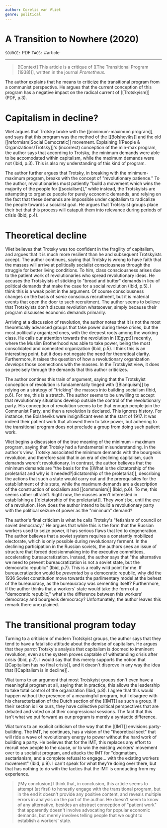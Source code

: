 ```yaml
---
author: Corelis van Vliet
genre: political
---
```

# A Transition to Nowhere (2020)
`SOURCE:` PDF
`TAGS:` #article 

---
> [!Context]
> This article is a critique of [[The Transitional Program (1938)]], written in the journal *Prometheus.*

The author explains that he means to criticize the transitional program from a communist perspective. He argues that the current conception of this program has a negative impact on the radical current of [[Trotskyism]] (PDF, p.3). 

# Capitalism in decline?
Vliet argues that Trotsky broke with the [[minimum-maximum program]], and says that this program was the method of the [[Bolsheviks]] and the old [[reformism|Social Democratic]] movement. Explaining [[People & Organizations/Trotsky]]'s (incorrect) conception of the min-max program, the author says that according to Trotsky, the minimum demands were able to be accomodated within capitalism, while the maximum demands were not (Ibid, p.3). This is also my understanding of this kind of program.

The author further argues that Trotsky, in breaking with the minimum-maximum program, breaks with the concept of "revolutionary patience." To the author, revolutionaries must patiently "build a movement which wins the majority of the people for [[socialism]]," while instead, the Trotskyists are attempting to organize people for purely economic demands, and relying on the fact that these demands are impossible under capitalism to radicalize the people towards a socialist goal. He argues that Trotskyist groups place their bet that this process will catapult them into relevance during periods of crisis (Ibid, p.4). 

# Theoretical decline
Vliet believes that Trotsky was too confident in the fragility of capitalism, and argues that it is much more resilient than he and subsequent Trotskyists accept. The author continues, saying that Trotsky is wrong to have faith that the masses will arrive at politically socialist consciousness through the struggle for better living conditions. To him, class consciousness arises due to the patient work of revolutionaries who spread revolutionary ideas. He accuses the Trotskyists of sticking to "bread and butter" demands in lieu of political demands that make the case for a social revolution (Ibid, p.5). I think this is a weak point in the argument. Of course consciousness changes on the basis of *some* conscious recruitment, but it is material events that open the door to such recruitment. The author seems to believe that Trotskyists don't discuss revolution whatsoever, simply because their program discusses economic demands primarily. 

Arriving at a discussion of revolution, the author notes that it is not the most theoretically advanced groups that take power during these crises, but the most politically organized ones, with the deepest roots among the working class. He calls our attention towards the revolution in [[Egypt]] recently, where the Muslim Brotherhood was able to take power, being the most consolidated and connected organization (Ibid, p.5). I think this is an interesting point, but it does not negate the need for theoretical clarity. Furthermore, it raises the question of how a revolutionary organization *develops* those connections with the masses. In the Trotskyist view, it does so precisely through the demands that this author criticizes. 

The author contines this train of argument, saying that the Trotskyist conception of revolution is fundamentally tinged with [[Blanquism]] by relying on a strategy of "tricking" the masses into building socialism (Ibid, p.6). For me, this is a stretch. The author seems to be unwilling to accept that revolutionary situations develop outside the control of the revolutionary party. His conception of revolution seems to be that enough people join the Communist Party, and then a revolution is declared. This ignores history. For instance, the Bolsheviks were insignificant even at the start of 1917. It was indeed their patient work that allowed them to take power, but adhering to the transitional program does not preclude a group from doing such patient work. 

Vliet begins a discussion of the true meaning of the minimum - maximum program, saying that Trotsky had a fundamental misunderstanding. In the author's view, Trotsky associated the minimum demands with the bourgeois revolution, and therefore said that in an era of declining capitalism, such demands weren't revolutionary. In contrast, the author believes that the minimum demands are "the basis for the [[What is the dictatorship of the proletariat and why is it needed?|dictatorship of the proletariat]], describing the actions that such a state would carry out and the prerequisites for the establishment of this state, while the maximum demands are a description of the construction of socialism and [[communism]] (Ibid, p.6). To me, this seems rather ultraleft. Right now, the masses aren't interested in establishing a [[dictatorship of the proletariat]]. They won't be, until the eve of a revolution. How does the author intend to build a revolutionary party with the political seizure of power as the "minimum" demand?

The author's final criticism is what he calls Trotsky's "fetishism of council or soviet democracy." He argues that while this is the form that the Russian workers used to seize power, it has serious flaws that led to degeneration. The author believes that a soviet system requires a constantly mobilized electorate, which is only possible during revolutionary ferment. In the declining participation in the Russian soviets, the authors sees an issue of structure that forced decisionmaking into the executive committees, accelerating bureaucratization. Instead, the author says that "the alternative we need to prevent bureaucratization is not a soviet state, but the democratic republic" (Ibid, p.7). This is a really wild point for me. If bureaucratization would be *prevented* by a democratic republic, why did the 1936 Soviet constitution move towards the parlimentary model at the behest of the bureaucracy, as the bureaucracy was cementing itself? Furthermore, if the author thinks that a workers' state would take the form of a "democratic republic," what's the difference between this workers' democracy and bourgeois democracy? Unfortunately, the author leaves this remark there unexplained. 

# The transitional program today
Turning to a criticism of modern Trotskyist groups, the author says that they tend to have a fatalistic attitude about the demise of capitalism. He argues that they parrot Trotsky's analysis that capitalism is doomed to imminent revolution, even as the system proves captable of withstanding crisis after crisis (Ibid, p.7). I would say that this merely supports the notion that [[Capitalism has no final crisis]], and it doesn't disprove in any way the idea that [[Capitalism is in decline]]. 

Vliat turns to an argument that most Trotskyist groups don't even have a meaningful program at all, saying that in practice, this allows the leadership to take total control of the organization (Ibid, p.8). I agree that this would happen without the presence of a meaningful program, but I disagree with his characterization of the Dutch section of the [[IMT]] as such a group. If their section is like ours, they have collective political perspectives that are debated and voted on at their congressional sessions. The fact that this isn't what we put forward as our program is merely a syntactic difference. 

Vliat turns to an explicit criticism of the way that the [[IMT]] envisions party-building. The IMT, he continues, has a vision of the "theoretical sect" that will ride a wave of revolutionary energy to power without the hard work of building a party. He believes that for the IMT, this replaces any effort to recruit new people to the cause, or to win the existing workers' movement over to a socialist program, and attacks the IMT for "dogmatism, sectarianism, and a complete refusal to engage... with the existing workers movement" (Ibid, p.9). I can't speak for what they're doing over there, but that has nothing to do with the tactics that the IMT is conducting from my experience. 

> [!My conclusion]
> I think that, in conclusion, this article seems to attempt (at first) to honestly engage with the transitional program, but in the end it doesn't provide any positive content, and reveals multiple errors in analysis on the part of the author. He doesn't seem to know of any alternative, besides an abstract conception of "patient work" that apparently doesn't involve advocating for popular economic demands, but merely involves telling people that we ought to establish a workers' state.